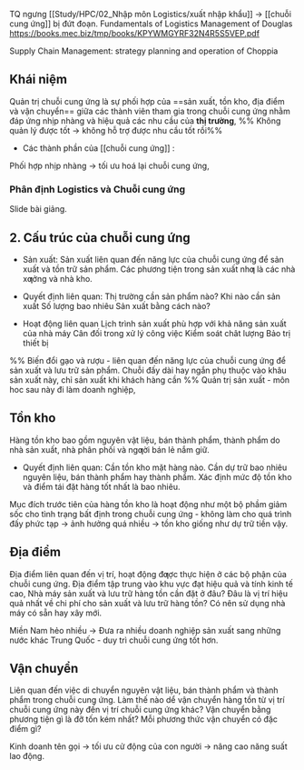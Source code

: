 TQ ngưng [[Study/HPC/02_Nhập môn Logistics/xuất nhập khẩu]] -> [[chuỗi cung ứng]] bị đứt đoạn.
Fundamentals of Logistics Management of Douglas
https://books.mec.biz/tmp/books/KPYWMGYRF32N4R5S5VEP.pdf

Supply Chain Management: strategy planning and operation of Choppia

## Khái niệm
Quản trị chuỗi cung ứng là sự phối hợp của ==sản xuất, tồn kho, địa điểm và vận chuyển== giữa các thành viên tham gia trong chuỗi cung ứng nhằm đáp ứng nhịp nhàng và hiệu quả các nhu cầu của **thị trường**,
%% Không quản lý được tốt -> không hỗ trợ được nhu cầu tốt rồi%%
- Các thành phần của [[chuỗi cung ứng]] :
  
Phối hợp nhịp nhàng -> tối ưu hoá lại chuỗi cung ứng,

### Phân định Logistics và Chuỗi cung ứng
Slide bài giảng.
## 2. Cấu trúc của chuỗi cung ứng
- Sản xuất:
Sản xuất liên quan đến năng lực của chuỗi cung ứng để sản xuất và tồn trữ sản phẩm. Các phương tiện trong sản xuất nhƣ là các nhà xƣởng và nhà kho.

- Quyết định liên quan:
  Thị trường cần sản phẩm nào?
  Khi nào cần sản xuất
  Số lượng bao nhiêu
  Sản xuất bằng cách nào?
- Hoạt động liên quan
	Lịch trình sản xuất phù hợp với khả năng sản xuất của nhà máy
	Cân đối trong xử lý công việc
	Kiểm soát chât lượng
	Bảo trị thiết bị

%% 
Biến đổi gạo và rượu - liên quan đến năng lực của chuỗi cung ứng để sản xuất và lưu trữ sản phẩm.
Chuỗi đấy dài hay ngắn phụ thuộc vào khâu sản xuất này, chỉ sản xuất khi khách hàng cần
%%
Quản trị sản xuất - môn hoc sau này đi làm doanh nghiệp, 
## Tồn kho
Hàng tồn kho bao gồm nguyên vật liệu, bán thành phẩm, thành phẩm do nhà sản xuất, nhà phân phối và ngƣời bán lẻ nắm giữ.
- Quyết định liên quan:
Cần tồn kho mặt hàng nào.
Cần dự trữ bao nhiêu nguyên liệu, bán thành phẩm hay thành phẩm.
Xác định mức độ tồn kho và điểm tái đặt hàng tốt nhất là bao nhiêu.

Mục đích trước tiên của hàng tồn kho là hoạt động như một bộ phầm giảm sốc cho tình trạng bất định trong chuỗi cung ứng - không làm cho quá trình đấy phức tạp -> ảnh hưởng quá nhiều -> tồn kho giống như dự trữ tiền vậy. 


## Địa điểm 
Địa điểm liên quan đến vị trí, hoạt động đƣợc thực hiện ở các bộ phận của chuỗi cung ứng. Địa điểm tập trung vào khu vực đạt hiệu quả và tính kinh tế cao,
	Nhà máy sản xuất và lưu trữ hàng tồn cần đặt ở đâu?
	Đâu là vị trí hiệu quả nhất về chi phí cho sản xuất và lưu trữ hàng tồn?
	Có nên sử dụng nhà máy có sẵn hay xây mới.

Miền Nam hẻo nhiều -> Đưa ra nhiều doanh nghiệp sản xuất sang những nước khác Trung Quốc - duy trì chuỗi cung ứng tốt hơn.

## Vận chuyển 
Liên quan đến việc di chuyển nguyên vật liệu, bán thành phẩm và thành phẩm trong chuỗi cung ứng.
	Làm thế nào dể vận chuyển hàng tồn từ vị trí chuỗi cung ứng này đến vị trí chuỗi cung ứng khác?
	Vận chuyển bằng phương tiện gì là đỡ tốn kém nhất?
	Mỗi phương thức vận chuyển có đặc điểm gì?


Kinh doanh tên gọi -> tối ưu cử động của con người -> nâng cao năng suất lao động.
